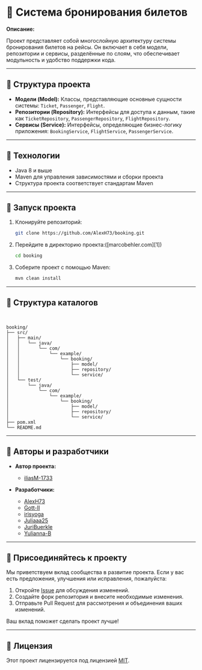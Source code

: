 # 🎫 Система бронирования билетов

**Описание:**

Проект представляет собой многослойную архитектуру системы бронирования билетов на рейсы. Он включает в себя модели, репозитории и сервисы, разделённые по слоям, что обеспечивает модульность и удобство поддержки кода.

---

## 🧱 Структура проекта

* **Модели (Model):** Классы, представляющие основные сущности системы: `Ticket`, `Passenger`, `Flight`.
* **Репозитории (Repository):** Интерфейсы для доступа к данным, такие как `TicketRepository`, `PassengerRepository`, `FlightRepository`.
* **Сервисы (Service):** Интерфейсы, определяющие бизнес-логику приложения: `BookingService`, `FlightService`, `PassengerService`.

---

## 🔧 Технологии

* Java 8 и выше
* Maven для управления зависимостями и сборки проекта
* Структура проекта соответствует стандартам Maven

---

## 🚀 Запуск проекта

1. Клонируйте репозиторий:

   ```bash
   git clone https://github.com/AlexH73/booking.git
   ```
2. Перейдите в директорию проекта:([marcobehler.com][1])

   ```bash
   cd booking
   ```
3. Соберите проект с помощью Maven:

   ```bash
   mvn clean install
   ```

---

## 📁 Структура каталогов

```


booking/
├── src/
│   ├── main/
│   │   └── java/
│   │       └── com/
│   │           └── example/
│   │               └── booking/
│   │                   ├── model/
│   │                   ├── repository/
│   │                   └── service/
│   └── test/
│       └── java/
│           └── com/
│               └── example/
│                   └── booking/
│                       ├── model/
│                       ├── repository/
│                       └── service/
├── pom.xml
└── README.md
```



---

## 👥 Авторы и разработчики

* **Автор проекта:**

    * [iliasM-1733](https://github.com/iliasM-1733)

* **Разработчики:**

    * [AlexH73](https://github.com/AlexH73)
    * [Gott-II](https://github.com/Gott-II)
    * [irisyoga](https://github.com/irisyoga)
    * [Juliaaa25](https://github.com/Juliaaa25)
    * [JuriBuerkle](https://github.com/JuriBuerkle)
    * [Yulianna-B](https://github.com/Yulianna-B)

---

## 🤝 Присоединяйтесь к проекту

Мы приветствуем вклад сообщества в развитие проекта. Если у вас есть предложения, улучшения или исправления, пожалуйста:

1. Откройте [Issue](https://github.com/AlexH73/booking/issues) для обсуждения изменений.
2. Создайте форк репозитория и внесите необходимые изменения.
3. Отправьте Pull Request для рассмотрения и объединения ваших изменений.

Ваш вклад поможет сделать проект лучше!

---

## 📄 Лицензия

Этот проект лицензируется под лицензией [MIT](https://github.com/AlexH73/booking_final_project_57_1?tab=MIT-1-ov-file).
